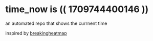 # time_now is (( 1709744400146 ))

an automated repo that shows the currnent time

inspired by [breakingheatmap](https://github.com/breakingheatmap/breakingheatmap)